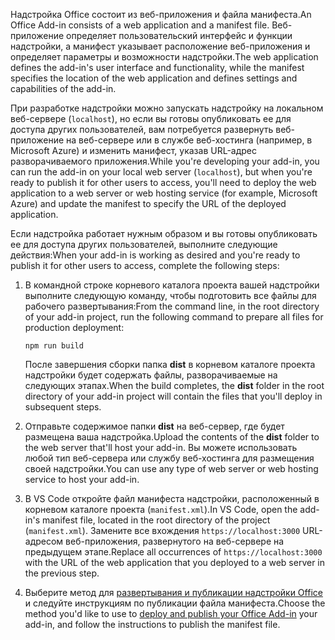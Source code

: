 <span data-ttu-id="ba364-101">Надстройка Office состоит из веб-приложения и файла манифеста.</span><span class="sxs-lookup"><span data-stu-id="ba364-101">An Office Add-in consists of a web application and a manifest file.</span></span> <span data-ttu-id="ba364-102">Веб-приложение определяет пользовательский интерфейс и функции надстройки, а манифест указывает расположение веб-приложения и определяет параметры и возможности надстройки.</span><span class="sxs-lookup"><span data-stu-id="ba364-102">The web application defines the add-in's user interface and functionality, while the manifest specifies the location of the web application and defines settings and capabilities of the add-in.</span></span> 

<span data-ttu-id="ba364-103">При разработке надстройки можно запускать надстройку на локальном веб-сервере (`localhost`), но если вы готовы опубликовать ее для доступа других пользователей, вам потребуется развернуть веб-приложение на веб-сервере или в службе веб-хостинга (например, в Microsoft Azure) и изменить манифест, указав URL-адрес разворачиваемого приложения.</span><span class="sxs-lookup"><span data-stu-id="ba364-103">While you're developing your add-in, you can run the add-in on your local web server (`localhost`), but when you're ready to publish it for other users to access, you'll need to deploy the web application to a web server or web hosting service (for example, Microsoft Azure) and update the manifest to specify the URL of the deployed application.</span></span> 

<span data-ttu-id="ba364-104">Если надстройка работает нужным образом и вы готовы опубликовать ее для доступа других пользователей, выполните следующие действия:</span><span class="sxs-lookup"><span data-stu-id="ba364-104">When your add-in is working as desired and you're ready to publish it for other users to access, complete the following steps:</span></span>

1. <span data-ttu-id="ba364-105">В командной строке корневого каталога проекта вашей надстройки выполните следующую команду, чтобы подготовить все файлы для рабочего развертывания:</span><span class="sxs-lookup"><span data-stu-id="ba364-105">From the command line, in the root directory of your add-in project, run the following command to prepare all files for production deployment:</span></span> 

    ```command&nbsp;line
    npm run build
    ```

    <span data-ttu-id="ba364-106">После завершения сборки папка **dist** в корневом каталоге проекта надстройки будет содержать файлы, разворачиваемые на следующих этапах.</span><span class="sxs-lookup"><span data-stu-id="ba364-106">When the build completes, the **dist** folder in the root directory of your add-in project will contain the files that you'll deploy in subsequent steps.</span></span>

2. <span data-ttu-id="ba364-107">Отправьте содержимое папки **dist** на веб-сервер, где будет размещена ваша надстройка.</span><span class="sxs-lookup"><span data-stu-id="ba364-107">Upload the contents of the **dist** folder to the web server that'll host your add-in.</span></span> <span data-ttu-id="ba364-108">Вы можете использовать любой тип веб-сервера или службу веб-хостинга для размещения своей надстройки.</span><span class="sxs-lookup"><span data-stu-id="ba364-108">You can use any type of web server or web hosting service to host your add-in.</span></span>

3. <span data-ttu-id="ba364-109">В VS Code откройте файл манифеста надстройки, расположенный в корневом каталоге проекта (`manifest.xml`).</span><span class="sxs-lookup"><span data-stu-id="ba364-109">In VS Code, open the add-in's manifest file, located in the root directory of the project (`manifest.xml`).</span></span> <span data-ttu-id="ba364-110">Замените все вхождения `https://localhost:3000` URL-адресом веб-приложения, развернутого на веб-сервере на предыдущем этапе.</span><span class="sxs-lookup"><span data-stu-id="ba364-110">Replace all occurrences of `https://localhost:3000` with the URL of the web application that you deployed to a web server in the previous step.</span></span>

4. <span data-ttu-id="ba364-111">Выберите метод для [развертывания и публикации надстройки Office](../publish/publish.md) и следуйте инструкциям по публикации файла манифеста.</span><span class="sxs-lookup"><span data-stu-id="ba364-111">Choose the method you'd like to use to [deploy and publish your Office Add-in](../publish/publish.md) your add-in, and follow the instructions to publish the manifest file.</span></span>
